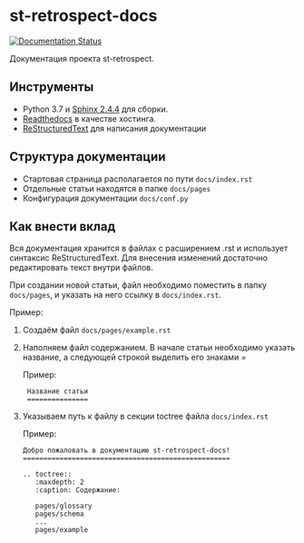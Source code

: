 # st-retrospect-docs
[![Documentation Status](https://readthedocs.org/projects/st-retrospect-docs/badge/?version=latest)](https://st-retrospect-docs.readthedocs.io/en/latest/?badge=latest)

Документация проекта st-retrospect.

Инструменты
-----------
- Python 3.7 и [Sphinx 2.4.4](https://www.sphinx-doc.org/en/master/) для сборки.
- [Readthedocs](https://docs.readthedocs.io/) в качестве хостинга.
- [ReStructuredText](https://docs22.readthedocs.io/en/latest/rst-markup.html) для написания документации 

Структура документации
----------------------

- Стартовая страница располагается по пути `docs/index.rst`
- Отдельные статьи находятся в папке `docs/pages`
- Конфигурация документации `docs/conf.py`

Как внести вклад
----------------

Вся документация хранится в файлах с расширением .rst и использует синтаксис ReStructuredText. Для внесения изменений
достаточно редактировать текст внутри файлов.

При создании новой статьи, файл необходимо поместить в папку `docs/pages`, и указать на него ссылку в `docs/index.rst`.

Пример:
1. Создаём файл `docs/pages/example.rst`
2. Наполняем файл содержанием. В начале статьи необходимо указать название, а следующей строкой выделить его знаками *=*
   
   Пример: 
   ```
    Название статьи
    ===============
    ```
3. Указываем путь к файлу в секции toctree файла `docs/index.rst`

    Пример:
    ```
    Добро пожаловать в документацию st-retrospect-docs!
    ===================================================
    
    .. toctree::
       :maxdepth: 2
       :caption: Содержание:
    
       pages/glossary
       pages/schema
       ...
       pages/example
    ```